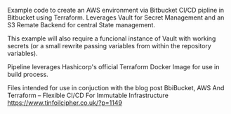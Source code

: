 Example code to create an AWS environment via Bitbucket CI/CD pipline in Bitbucket using Terraform. Leverages Vault for Secret Management and an S3 Remate Backend for central State management.

This example will also require a funcional instance of Vault with working secrets (or a small rewrite passing variables from within the repository variables).

Pipeline leverages Hashicorp's official Terraform Docker Image for use in build process.

Files intended for use in conjuction with the blog post BbiBucket, AWS And Terraform – Flexible CI/CD For Immutable Infrastructure https://www.tinfoilcipher.co.uk/?p=1149
